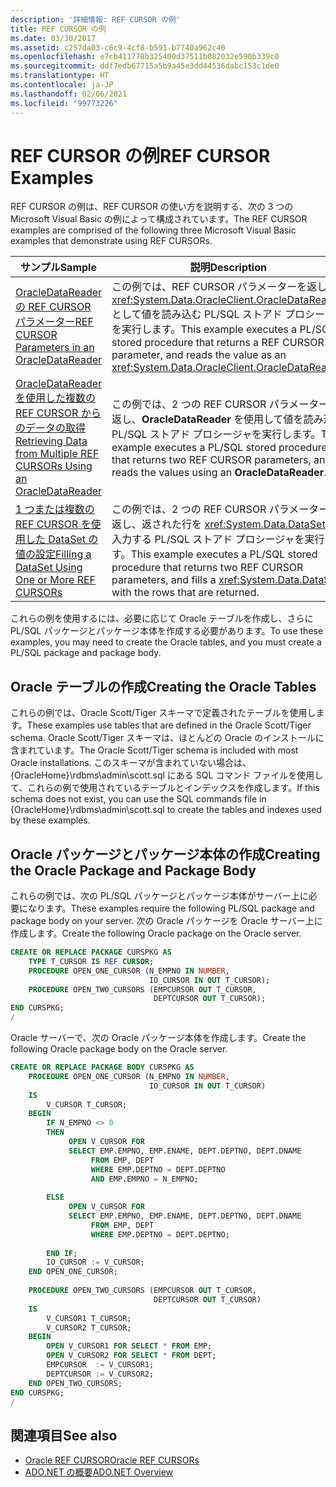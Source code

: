 ```yaml
---
description: '詳細情報: REF CURSOR の例'
title: REF CURSOR の例
ms.date: 03/30/2017
ms.assetid: c257da03-c6c9-4cf8-b591-b7740a962c40
ms.openlocfilehash: e7cb411778b325400d37511b082032e590b339c0
ms.sourcegitcommit: ddf7edb67715a5b9a45e3dd44536dabc153c1de0
ms.translationtype: HT
ms.contentlocale: ja-JP
ms.lasthandoff: 02/06/2021
ms.locfileid: "99773226"
---
```

# <a name="ref-cursor-examples"></a><span data-ttu-id="db9b4-103">REF CURSOR の例</span><span class="sxs-lookup"><span data-stu-id="db9b4-103">REF CURSOR Examples</span></span>

<span data-ttu-id="db9b4-104">REF CURSOR の例は、REF CURSOR の使い方を説明する、次の 3 つの Microsoft Visual Basic の例によって構成されています。</span><span class="sxs-lookup"><span data-stu-id="db9b4-104">The REF CURSOR examples are comprised of the following three Microsoft Visual Basic examples that demonstrate using REF CURSORs.</span></span>  
  
|<span data-ttu-id="db9b4-105">サンプル</span><span class="sxs-lookup"><span data-stu-id="db9b4-105">Sample</span></span>|<span data-ttu-id="db9b4-106">説明</span><span class="sxs-lookup"><span data-stu-id="db9b4-106">Description</span></span>|  
|------------|-----------------|  
|[<span data-ttu-id="db9b4-107">OracleDataReader の REF CURSOR パラメーター</span><span class="sxs-lookup"><span data-stu-id="db9b4-107">REF CURSOR Parameters in an OracleDataReader</span></span>](ref-cursor-parameters-in-an-oracledatareader.md)|<span data-ttu-id="db9b4-108">この例では、REF CURSOR パラメーターを返し、<xref:System.Data.OracleClient.OracleDataReader> として値を読み込む PL/SQL ストアド プロシージャを実行します。</span><span class="sxs-lookup"><span data-stu-id="db9b4-108">This example executes a PL/SQL stored procedure that returns a REF CURSOR parameter, and reads the value as an <xref:System.Data.OracleClient.OracleDataReader>.</span></span>|  
|[<span data-ttu-id="db9b4-109">OracleDataReader を使用した複数の REF CURSOR からのデータの取得</span><span class="sxs-lookup"><span data-stu-id="db9b4-109">Retrieving Data from Multiple REF CURSORs Using an OracleDataReader</span></span>](retrieving-data-from-multiple-ref-cursors.md)|<span data-ttu-id="db9b4-110">この例では、2 つの REF CURSOR パラメーターを返し、**OracleDataReader** を使用して値を読み込む PL/SQL ストアド プロシージャを実行します。</span><span class="sxs-lookup"><span data-stu-id="db9b4-110">This example executes a PL/SQL stored procedure that returns two REF CURSOR parameters, and reads the values using an **OracleDataReader**.</span></span>|  
|[<span data-ttu-id="db9b4-111">1 つまたは複数の REF CURSOR を使用した DataSet の値の設定</span><span class="sxs-lookup"><span data-stu-id="db9b4-111">Filling a DataSet Using One or More REF CURSORs</span></span>](filling-a-dataset-using-one-or-more-ref-cursors.md)|<span data-ttu-id="db9b4-112">この例では、2 つの REF CURSOR パラメーターを返し、返された行を <xref:System.Data.DataSet> に入力する PL/SQL ストアド プロシージャを実行します。</span><span class="sxs-lookup"><span data-stu-id="db9b4-112">This example executes a PL/SQL stored procedure that returns two REF CURSOR parameters, and fills a <xref:System.Data.DataSet> with the rows that are returned.</span></span>|  
  
 <span data-ttu-id="db9b4-113">これらの例を使用するには、必要に応じて Oracle テーブルを作成し、さらに PL/SQL パッケージとパッケージ本体を作成する必要があります。</span><span class="sxs-lookup"><span data-stu-id="db9b4-113">To use these examples, you may need to create the Oracle tables, and you must create a PL/SQL package and package body.</span></span>  
  
## <a name="creating-the-oracle-tables"></a><span data-ttu-id="db9b4-114">Oracle テーブルの作成</span><span class="sxs-lookup"><span data-stu-id="db9b4-114">Creating the Oracle Tables</span></span>  

 <span data-ttu-id="db9b4-115">これらの例では、Oracle Scott/Tiger スキーマで定義されたテーブルを使用します。</span><span class="sxs-lookup"><span data-stu-id="db9b4-115">These examples use tables that are defined in the Oracle Scott/Tiger schema.</span></span> <span data-ttu-id="db9b4-116">Oracle Scott/Tiger スキーマは、ほとんどの Oracle のインストールに含まれています。</span><span class="sxs-lookup"><span data-stu-id="db9b4-116">The Oracle Scott/Tiger schema is included with most Oracle installations.</span></span> <span data-ttu-id="db9b4-117">このスキーマが含まれていない場合は、{OracleHome}\rdbms\admin\scott.sql にある SQL コマンド ファイルを使用して、これらの例で使用されているテーブルとインデックスを作成します。</span><span class="sxs-lookup"><span data-stu-id="db9b4-117">If this schema does not exist, you can use the SQL commands file in {OracleHome}\rdbms\admin\scott.sql to create the tables and indexes used by these examples.</span></span>  
  
## <a name="creating-the-oracle-package-and-package-body"></a><span data-ttu-id="db9b4-118">Oracle パッケージとパッケージ本体の作成</span><span class="sxs-lookup"><span data-stu-id="db9b4-118">Creating the Oracle Package and Package Body</span></span>  

 <span data-ttu-id="db9b4-119">これらの例では、次の PL/SQL パッケージとパッケージ本体がサーバー上に必要になります。</span><span class="sxs-lookup"><span data-stu-id="db9b4-119">These examples require the following PL/SQL package and package body on your server.</span></span> <span data-ttu-id="db9b4-120">次の Oracle パッケージを Oracle サーバー上に作成します。</span><span class="sxs-lookup"><span data-stu-id="db9b4-120">Create the following Oracle package on the Oracle server.</span></span>  
  
```sql
CREATE OR REPLACE PACKAGE CURSPKG AS
    TYPE T_CURSOR IS REF CURSOR;
    PROCEDURE OPEN_ONE_CURSOR (N_EMPNO IN NUMBER,
                               IO_CURSOR IN OUT T_CURSOR);
    PROCEDURE OPEN_TWO_CURSORS (EMPCURSOR OUT T_CURSOR,
                                DEPTCURSOR OUT T_CURSOR);  
END CURSPKG;  
/
```  
  
 <span data-ttu-id="db9b4-121">Oracle サーバーで、次の Oracle パッケージ本体を作成します。</span><span class="sxs-lookup"><span data-stu-id="db9b4-121">Create the following Oracle package body on the Oracle server.</span></span>  
  
```sql
CREATE OR REPLACE PACKAGE BODY CURSPKG AS  
    PROCEDURE OPEN_ONE_CURSOR (N_EMPNO IN NUMBER,  
                               IO_CURSOR IN OUT T_CURSOR)  
    IS
        V_CURSOR T_CURSOR;
    BEGIN
        IF N_EMPNO <> 0
        THEN  
             OPEN V_CURSOR FOR
             SELECT EMP.EMPNO, EMP.ENAME, DEPT.DEPTNO, DEPT.DNAME
                  FROM EMP, DEPT
                  WHERE EMP.DEPTNO = DEPT.DEPTNO
                  AND EMP.EMPNO = N_EMPNO;  
  
        ELSE
             OPEN V_CURSOR FOR
             SELECT EMP.EMPNO, EMP.ENAME, DEPT.DEPTNO, DEPT.DNAME
                  FROM EMP, DEPT
                  WHERE EMP.DEPTNO = DEPT.DEPTNO;  
  
        END IF;  
        IO_CURSOR := V_CURSOR;
    END OPEN_ONE_CURSOR;
  
    PROCEDURE OPEN_TWO_CURSORS (EMPCURSOR OUT T_CURSOR,  
                                DEPTCURSOR OUT T_CURSOR)  
    IS
        V_CURSOR1 T_CURSOR;
        V_CURSOR2 T_CURSOR;
    BEGIN
        OPEN V_CURSOR1 FOR SELECT * FROM EMP;  
        OPEN V_CURSOR2 FOR SELECT * FROM DEPT;  
        EMPCURSOR  := V_CURSOR1;
        DEPTCURSOR := V_CURSOR2;
    END OPEN_TWO_CURSORS;
END CURSPKG;  
/  
```  
  
## <a name="see-also"></a><span data-ttu-id="db9b4-122">関連項目</span><span class="sxs-lookup"><span data-stu-id="db9b4-122">See also</span></span>

- [<span data-ttu-id="db9b4-123">Oracle REF CURSOR</span><span class="sxs-lookup"><span data-stu-id="db9b4-123">Oracle REF CURSORs</span></span>](oracle-ref-cursors.md)
- [<span data-ttu-id="db9b4-124">ADO.NET の概要</span><span class="sxs-lookup"><span data-stu-id="db9b4-124">ADO.NET Overview</span></span>](ado-net-overview.md)
